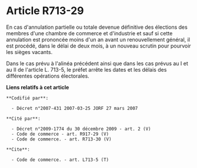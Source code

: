 # Article R713-29

En cas d'annulation partielle ou totale devenue définitive des élections des membres d'une chambre de commerce et d'industrie
et sauf si cette annulation est prononcée moins d'un an avant un renouvellement général, il est procédé, dans le délai de
deux mois, à un nouveau scrutin pour pourvoir les sièges vacants.

Dans le cas prévu à l'alinéa précédent ainsi que dans les cas prévus au I et au II de l'article L. 713-5, le préfet arrête
les dates et les délais des différentes opérations électorales.

**Liens relatifs à cet article**

	**Codifié par**:

	  - Décret n°2007-431 2007-03-25 JORF 27 mars 2007

	**Cité par**:

	  - Décret n°2009-1774 du 30 décembre 2009 - art. 2 (V)
	  - Code de commerce - art. R917-29 (V)
	  - Code de commerce. - art. R713-30 (V)

	**Cite**:

	  - Code de commerce. - art. L713-5 (T)
